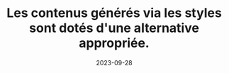 ---
N: '183'
Rubrique: Présentation
title: Les contenus générés via les styles sont dotés d'une alternative  appropriée. 
detail: Les contenus générés via les styles sont dotés d'une alternative appropriée. 
categories: [" Présentation"]
agrege: O4183-E063
opquast: '4 183'
indiceebook: '63'
description: "Règle n° 063"
weight:  063
actif: '1'
layout: rules
date: 2023-09-28
tags: ["", ""]
objectif: ["", ""]
Meo: ""
Controle: ""
Auteur: ""
---